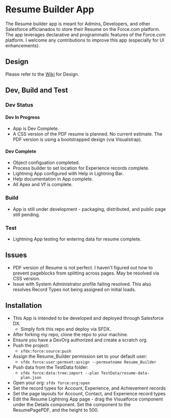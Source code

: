 # Resume Builder App
The Resume builder app is meant for Admins, Developers, and other Salesforce afficianados to store their Resume on the Force.com platform. The app leverages declarative and programmatic features of the Force.com platform. 
I welcome any contributions to improve this app (especially for UI enhancements).

## Design
Please refer to the [Wiki](https://github.com/jacquesgrillotdeveloper/Resume-Builder/wiki) for Design.

## Dev, Build and Test
### Dev Status
#### Dev In Progress
* App is Dev Complete.
* A CSS version of the PDF resume is planned. No current estimate. The PDF version is using a bootstrapped design (via Visualstrap).
#### Dev Complete
* Object configuation completed.
* Process builder to set location for Experience records complete.
* Lightning App configured with Help in Lightning Bar.
* Help documentation in App complete.
* All Apex and Vf is complete.
### Build
* App is still under development - packaging, distributed, and public page still pending.
### Test
* Lightning App testing for entering data for resume complete.
## Issues
* PDF version of Resume is not perfect. I haven't figured out how to prevent pageblocks from splitting across pages. May be resolved via CSS version.
* Issue with System Administrator profile failing resolved. This also resolves Record Types not being assigned on initial loads.
## Installation
* This App is intended to be developed and deployed through Salesforce DX.
    * Simply  fork this repo and deploy via SFDX.
* After forking my repo, clone the repo to your machine.
* Ensure you have a DevOrg authorized and create a scratch org.
* Push the project: 
    * `sfdx:force:source:push`
* Assign the Resume_Builder permission set to your default user:
    * `sfdx force:user:permset:assign --permsetname Resume_Builder`
* Push data from the TestData folder: 
    * `sfdx force:data:tree:import --plan TestData/resume-data-plan.json`
* Open your org: 
    `sfdx force:org:open`
* Set the record types for Account, Experience, and Achievement records
* Set the page layouts for Account, Contact, and Experience record types
* Edit the Resume Lightning App page - drag the Visualforce component under the Details component. Set the component to the ResumePagePDF, and the height to 500. 
